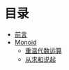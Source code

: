 # 目录

* [前言](README.md)
* [Monoid](chapter-1/README.md)
    * [重温代数运算](chapter-1/revisit_algebra.md)
    * [从求和说起](chapter-1/sum_function.md)
